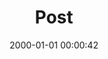 ---
layout: post
title:  "Post"
date:   2000-01-01 00:00:42
categories: jekyll update
excerpt: Post
---